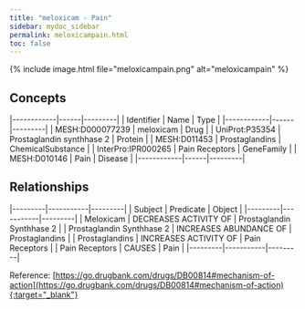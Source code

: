 ```yaml
---
title: "meloxicam - Pain"
sidebar: mydoc_sidebar
permalink: meloxicampain.html
toc: false 
---
```


{% include image.html file="meloxicampain.png" alt="meloxicampain" %}

## Concepts

|------------|------|---------|
| Identifier | Name | Type    |
|------------|------|---------|
| MESH:D000077239 | meloxicam | Drug |
| UniProt:P35354 | Prostaglandin synthhase 2 | Protein |
| MESH:D011453 | Prostaglandins | ChemicalSubstance |
| InterPro:IPR000265 | Pain Receptors | GeneFamily |
| MESH:D010146 | Pain | Disease |
|------------|------|---------|

## Relationships

|---------|-----------|---------|
| Subject | Predicate | Object  |
|---------|-----------|---------|
| Meloxicam | DECREASES ACTIVITY OF | Prostaglandin Synthhase 2 |
| Prostaglandin Synthhase 2 | INCREASES ABUNDANCE OF | Prostaglandins |
| Prostaglandins | INCREASES ACTIVITY OF | Pain Receptors |
| Pain Receptors | CAUSES | Pain |
|---------|-----------|---------|

Reference: [https://go.drugbank.com/drugs/DB00814#mechanism-of-action](https://go.drugbank.com/drugs/DB00814#mechanism-of-action){:target="_blank"}